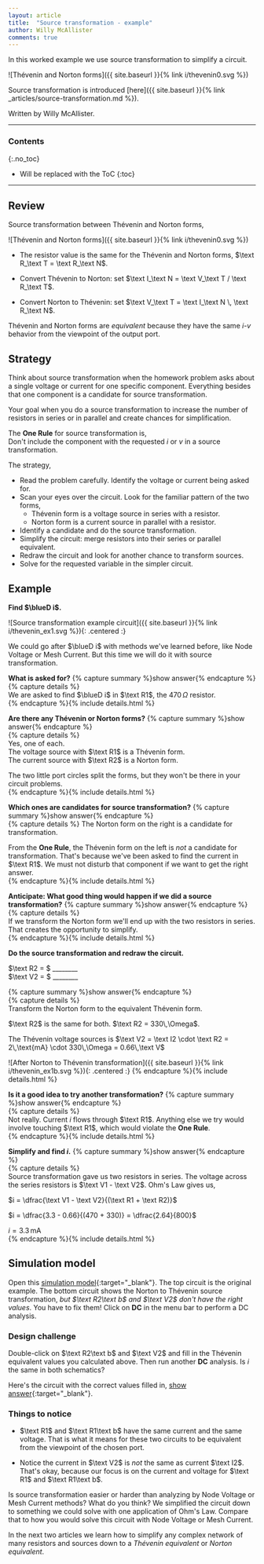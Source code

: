 ```yaml
---
layout: article
title:  "Source transformation - example"
author: Willy McAllister
comments: true
---
```


In this worked example we use source transformation to simplify a circuit.

![Thévenin and Norton forms]({{ site.baseurl }}{% link i/thevenin0.svg %})

Source transformation is introduced [here]({{ site.baseurl }}{% link _articles/source-transformation.md %}).

Written by Willy McAllister.

----

### Contents
{:.no_toc}

* Will be replaced with the ToC
{:toc}

----

## Review

Source transformation between Thévenin and Norton forms,

![Thévenin and Norton forms]({{ site.baseurl }}{% link i/thevenin0.svg %})

* The resistor value is the same for the Thévenin and Norton forms, $\text R_\text T = \text R_\text N$.

* Convert Thévenin to Norton: set $\text I_\text N = \text V_\text T / \text R_\text T$.  

* Convert Norton to Thévenin: set $\text V_\text T = \text I_\text N \, \text R_\text N$. 

Thévenin and Norton forms are *equivalent* because they have the same $i$-$v$ behavior from the viewpoint of the output port.

## Strategy

Think about source transformation when the homework problem asks about a single voltage or current for one specific component. Everything besides that one component is a candidate for source transformation.

Your goal when you do a source transformation to increase the number of resistors in series or in parallel and create chances for simplification. 

The **One Rule** for source transformation is,  
Don't include the component with the requested $i$ or $v$ in a source transformation. 

The strategy,
* Read the problem carefully. Identify the voltage or current being asked for.
* Scan your eyes over the circuit. Look for the familiar pattern of the two forms, 
  * Thévenin form is a voltage source in series with a resistor.
  * Norton form is a current source in parallel with a resistor.
* Identify a candidate and do the source transformation.
* Simplify the circuit: merge resistors into their series or parallel equivalent.
* Redraw the circuit and look for another chance to transform sources.
* Solve for the requested variable in the simpler circuit.

## Example 

**Find $\blueD i$.**

![Source transformation example circuit]({{ site.baseurl }}{% link i/thevenin_ex1.svg %}){: .centered :}

We could go after $\blueD i$ with methods we've learned before, like Node Voltage or Mesh Current. But this time we will do it with source transformation.

**What is asked for?**
{% capture summary %}show answer{% endcapture %}  
{% capture details %}  
We are asked to find $\blueD i$ in $\text R1$, the $470 \,\Omega$ resistor.  
{% endcapture %}{% include details.html %} 

**Are there any Thévenin or Norton forms?**
{% capture summary %}show answer{% endcapture %}  
{% capture details %}  
Yes, one of each.  
The voltage source with $\text R1$ is a Thévenin form.  
The current source with $\text R2$ is a Norton form.

The two little port circles split the forms, but they won't be there in your circuit problems.  
{% endcapture %}{% include details.html %} 

**Which ones are candidates for source transformation?**
{% capture summary %}show answer{% endcapture %}  
{% capture details %}
The Norton form on the right is a candidate for transformation.

From the **One Rule**, the Thévenin form on the left is *not* a candidate for transformation. That's because we've been asked to find the current in $\text R1$. We must not disturb that component if we want to get the right answer.  
{% endcapture %}{% include details.html %} 

**Anticipate: What good thing would happen if we did a source transformation?**
{% capture summary %}show answer{% endcapture %}  
{% capture details %}  
If we transform the Norton form we'll end up with the two resistors in series. That creates the opportunity to simplify.  
{% endcapture %}{% include details.html %} 

**Do the source transformation and redraw the circuit.**

$\text R2 = $ \_\_\_\_\_\_\_\_  
$\text V2 = $ \_\_\_\_\_\_\_\_

{% capture summary %}show answer{% endcapture %}  
{% capture details %}  
Transform the Norton form to the equivalent Thévenin form.

$\text R2$ is the same for both. $\text R2 = 330\,\Omega$.

The Thévenin voltage sources is $\text V2 = \text I2 \cdot \text R2 = 2\,\text{mA} \cdot 330\,\Omega = 0.66\,\text V$

![After Norton to Thévenin transformation]({{ site.baseurl }}{% link i/thevenin_ex1b.svg %}){: .centered :}
{% endcapture %}{% include details.html %} 

**Is it a good idea to try another transformation?**
{% capture summary %}show answer{% endcapture %}  
{% capture details %}  
Not really. Current $i$ flows through $\text R1$. Anything else we try would involve touching $\text R1$, which would violate the **One Rule**.  
{% endcapture %}{% include details.html %} 

**Simplify and find $i$.**
{% capture summary %}show answer{% endcapture %}  
{% capture details %}  
Source transformation gave us two resistors in series. The voltage across the series resistors is $\text V1 - \text V2$. Ohm's Law gives us,

$i = \dfrac{\text V1 - \text V2}{(\text R1 + \text R2)}$

$i = \dfrac{3.3 - 0.66}{(470 + 330)} = \dfrac{2.64}{800}$

$i = 3.3\,\text{mA}$  
{% endcapture %}{% include details.html %} 

## Simulation model

Open this [simulation model](https://spinningnumbers.org/circuit-sandbox/index.html?value=%5B%5B%22v%22%2C%5B96%2C80%2C0%5D%2C%7B%22name%22%3A%22V1%22%2C%22value%22%3A%22dc(3.3)%22%2C%22_json_%22%3A0%7D%2C%5B%226%22%2C%220%22%5D%5D%2C%5B%22i%22%2C%5B296%2C128%2C2%5D%2C%7B%22name%22%3A%22I2%22%2C%22value%22%3A%22dc(2m)%22%2C%22_json_%22%3A1%7D%2C%5B%220%22%2C%227%22%5D%5D%2C%5B%22r%22%2C%5B208%2C80%2C0%5D%2C%7B%22name%22%3A%22R2%22%2C%22r%22%3A%22330%22%2C%22_json_%22%3A2%7D%2C%5B%227%22%2C%220%22%5D%5D%2C%5B%22r%22%2C%5B184%2C72%2C5%5D%2C%7B%22name%22%3A%22R1%22%2C%22r%22%3A%22470%22%2C%22_json_%22%3A3%7D%2C%5B%227%22%2C%225%22%5D%5D%2C%5B%22w%22%2C%5B96%2C80%2C96%2C72%5D%5D%2C%5B%22w%22%2C%5B296%2C72%2C296%2C80%5D%5D%2C%5B%22g%22%2C%5B160%2C128%2C0%5D%2C%7B%22_json_%22%3A6%7D%2C%5B%220%22%5D%5D%2C%5B%22w%22%2C%5B96%2C128%2C160%2C128%5D%5D%2C%5B%22a%22%2C%5B112%2C72%2C0%5D%2C%7B%22color%22%3A%22magenta%22%2C%22offset%22%3A%220%22%2C%22_json_%22%3A8%7D%2C%5B%226%22%2C%225%22%5D%5D%2C%5B%22w%22%2C%5B96%2C72%2C112%2C72%5D%5D%2C%5B%22w%22%2C%5B136%2C72%2C128%2C72%5D%5D%2C%5B%22w%22%2C%5B160%2C128%2C208%2C128%5D%5D%2C%5B%22w%22%2C%5B296%2C128%2C208%2C128%5D%5D%2C%5B%22w%22%2C%5B208%2C80%2C208%2C72%5D%5D%2C%5B%22w%22%2C%5B184%2C72%2C208%2C72%5D%5D%2C%5B%22w%22%2C%5B296%2C72%2C208%2C72%5D%5D%2C%5B%22v%22%2C%5B96%2C200%2C0%5D%2C%7B%22name%22%3A%22V1b%22%2C%22value%22%3A%22dc(3.3)%22%2C%22_json_%22%3A16%7D%2C%5B%223%22%2C%220%22%5D%5D%2C%5B%22r%22%2C%5B216%2C192%2C3%5D%2C%7B%22name%22%3A%22R2b%22%2C%22r%22%3A%221%22%2C%22_json_%22%3A17%7D%2C%5B%224%22%2C%221%22%5D%5D%2C%5B%22r%22%2C%5B184%2C192%2C5%5D%2C%7B%22name%22%3A%22R1b%22%2C%22r%22%3A%22470%22%2C%22_json_%22%3A18%7D%2C%5B%224%22%2C%222%22%5D%5D%2C%5B%22w%22%2C%5B96%2C200%2C96%2C192%5D%5D%2C%5B%22g%22%2C%5B160%2C248%2C0%5D%2C%7B%22_json_%22%3A20%7D%2C%5B%220%22%5D%5D%2C%5B%22w%22%2C%5B96%2C248%2C160%2C248%5D%5D%2C%5B%22a%22%2C%5B112%2C192%2C0%5D%2C%7B%22color%22%3A%22magenta%22%2C%22offset%22%3A%220%22%2C%22_json_%22%3A22%7D%2C%5B%223%22%2C%222%22%5D%5D%2C%5B%22w%22%2C%5B96%2C192%2C112%2C192%5D%5D%2C%5B%22w%22%2C%5B136%2C192%2C128%2C192%5D%5D%2C%5B%22w%22%2C%5B296%2C248%2C160%2C248%5D%5D%2C%5B%22v%22%2C%5B296%2C200%2C4%5D%2C%7B%22name%22%3A%22V2%22%2C%22value%22%3A%22dc(1)%22%2C%22_json_%22%3A26%7D%2C%5B%221%22%2C%220%22%5D%5D%2C%5B%22w%22%2C%5B184%2C192%2C216%2C192%5D%5D%2C%5B%22w%22%2C%5B264%2C192%2C296%2C192%5D%5D%2C%5B%22w%22%2C%5B296%2C192%2C296%2C200%5D%5D%2C%5B%22view%22%2C-8.8%2C46.74%2C1.953125%2C%2250%22%2C%2210%22%2C%221G%22%2Cnull%2C%22100%22%2C%220.01%22%2C%221000%22%5D%5D){:target="_blank"}. The top circuit is the original example. The bottom circuit shows the Norton to Thévenin source transformation, *but $\text R2\text b$ and $\text V2$ don't have the right values*. You have to fix them! Click on **DC** in the menu bar to perform a DC analysis. 

### Design challenge 

Double-click on $\text R2\text b$ and $\text V2$ and fill in the Thévenin equivalent values you calculated above. Then run another **DC** analysis. Is $i$ the same in both schematics?

Here's the circuit with the correct values filled in,
[show answer](https://spinningnumbers.org/circuit-sandbox/index.html?value=%5B%5B%22w%22%2C%5B296%2C192%2C296%2C200%5D%5D%2C%5B%22w%22%2C%5B264%2C192%2C296%2C192%5D%5D%2C%5B%22w%22%2C%5B184%2C192%2C216%2C192%5D%5D%2C%5B%22v%22%2C%5B296%2C200%2C4%5D%2C%7B%22name%22%3A%22V2%22%2C%22value%22%3A%22dc(660m)%22%2C%22_json_%22%3A3%7D%2C%5B%225%22%2C%220%22%5D%5D%2C%5B%22w%22%2C%5B296%2C248%2C160%2C248%5D%5D%2C%5B%22w%22%2C%5B136%2C192%2C128%2C192%5D%5D%2C%5B%22w%22%2C%5B96%2C192%2C112%2C192%5D%5D%2C%5B%22a%22%2C%5B112%2C192%2C0%5D%2C%7B%22color%22%3A%22magenta%22%2C%22offset%22%3A%220%22%2C%22_json_%22%3A7%7D%2C%5B%224%22%2C%227%22%5D%5D%2C%5B%22w%22%2C%5B96%2C248%2C160%2C248%5D%5D%2C%5B%22g%22%2C%5B160%2C248%2C0%5D%2C%7B%22_json_%22%3A9%7D%2C%5B%220%22%5D%5D%2C%5B%22w%22%2C%5B96%2C200%2C96%2C192%5D%5D%2C%5B%22r%22%2C%5B184%2C192%2C5%5D%2C%7B%22name%22%3A%22R1b%22%2C%22r%22%3A%22470%22%2C%22_json_%22%3A11%7D%2C%5B%226%22%2C%227%22%5D%5D%2C%5B%22r%22%2C%5B216%2C192%2C3%5D%2C%7B%22name%22%3A%22R2b%22%2C%22r%22%3A%22330%22%2C%22_json_%22%3A12%7D%2C%5B%226%22%2C%225%22%5D%5D%2C%5B%22v%22%2C%5B96%2C200%2C0%5D%2C%7B%22name%22%3A%22V1b%22%2C%22value%22%3A%22dc(3.3)%22%2C%22_json_%22%3A13%7D%2C%5B%224%22%2C%220%22%5D%5D%2C%5B%22w%22%2C%5B296%2C72%2C208%2C72%5D%5D%2C%5B%22w%22%2C%5B184%2C72%2C208%2C72%5D%5D%2C%5B%22w%22%2C%5B208%2C80%2C208%2C72%5D%5D%2C%5B%22w%22%2C%5B296%2C128%2C208%2C128%5D%5D%2C%5B%22w%22%2C%5B160%2C128%2C208%2C128%5D%5D%2C%5B%22w%22%2C%5B136%2C72%2C128%2C72%5D%5D%2C%5B%22w%22%2C%5B96%2C72%2C112%2C72%5D%5D%2C%5B%22a%22%2C%5B112%2C72%2C0%5D%2C%7B%22color%22%3A%22magenta%22%2C%22offset%22%3A%220%22%2C%22_json_%22%3A21%7D%2C%5B%221%22%2C%223%22%5D%5D%2C%5B%22w%22%2C%5B96%2C128%2C160%2C128%5D%5D%2C%5B%22g%22%2C%5B160%2C128%2C0%5D%2C%7B%22_json_%22%3A23%7D%2C%5B%220%22%5D%5D%2C%5B%22w%22%2C%5B296%2C72%2C296%2C80%5D%5D%2C%5B%22w%22%2C%5B96%2C80%2C96%2C72%5D%5D%2C%5B%22r%22%2C%5B184%2C72%2C5%5D%2C%7B%22name%22%3A%22R1%22%2C%22r%22%3A%22470%22%2C%22_json_%22%3A26%7D%2C%5B%222%22%2C%223%22%5D%5D%2C%5B%22r%22%2C%5B208%2C80%2C0%5D%2C%7B%22name%22%3A%22R2%22%2C%22r%22%3A%22330%22%2C%22_json_%22%3A27%7D%2C%5B%222%22%2C%220%22%5D%5D%2C%5B%22i%22%2C%5B296%2C128%2C2%5D%2C%7B%22name%22%3A%22I2%22%2C%22value%22%3A%22dc(2m)%22%2C%22_json_%22%3A28%7D%2C%5B%220%22%2C%222%22%5D%5D%2C%5B%22v%22%2C%5B96%2C80%2C0%5D%2C%7B%22name%22%3A%22V1%22%2C%22value%22%3A%22dc(3.3)%22%2C%22_json_%22%3A29%7D%2C%5B%221%22%2C%220%22%5D%5D%2C%5B%22view%22%2C-8.8%2C46.74%2C1.953125%2C%2250%22%2C%2210%22%2C%221G%22%2Cnull%2C%22100%22%2C%220.01%22%2C%221000%22%5D%5D){:target="_blank"}.  

### Things to notice

* $\text R1$ and $\text R1\text b$ have the same current and the same voltage. That is what it means for these two circuits to be equivalent from the viewpoint of the chosen port. 

* Notice the current in $\text V2$ is *not* the same as current $\text I2$. That's okay, because our focus is on the current and voltage for $\text R1$ and $\text R1\text b$.

Is source transformation easier or harder than analyzing by Node Voltage or Mesh Current methods? What do you think? We simplified the circuit down to something we could solve with one application of Ohm's Law. Compare that to how you would solve this circuit with Node Voltage or Mesh Current.

In the next two articles we learn how to simplify any complex network of many resistors and sources down to a *Thévenin equivalent* or *Norton equivalent*.

